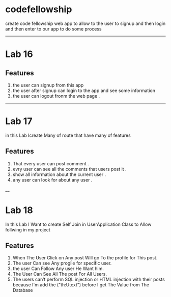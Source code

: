 # codefellowship

create code fellowship web app to allow to the user to signup and then login and then enter to our app to do some process

___

# Lab 16 

## Features 

1. the user can signup from this app
2. the user after signup can login to the app and see some information
3. the user can logout fronm the web page .
___
# Lab 17 

in this Lab Icreate Many of route that have many of features  

## Features

1. That every user can post comment .
2. evry user can see all the comments that users post it .
3. show all information about the current user .
4. any user can look for about any user .

__ 

# Lab 18

In this Lab I Want to create Self Join in UserApplication Class to Allow follwing in my project

## Features

1. When The User Click on Any post Will go To the profile for This post.
2. The user Can see Any progile for specific user.
3. the user Can Follow Any user He Want him.
4. The User Can See All The post For All Users.
5. The users can’t perform SQL injection or HTML injection with their posts because I'm add the ("th:Utext") before I get The Value from The Database
